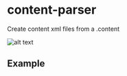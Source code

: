 # content-parser
Create content xml files from a .content



![alt text](https://travis-ci.org/uoloyola/content-parser.svg?branch=master)

## Example
